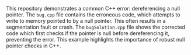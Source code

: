 This repository demonstrates a common C++ error: dereferencing a null pointer. The `bug.cpp` file contains the erroneous code, which attempts to write to memory pointed to by a null pointer.  This often results in a segmentation fault or crash. The `bugSolution.cpp` file shows the corrected code which first checks if the pointer is null before dereferencing it, preventing the error.  This example highlights the importance of robust null pointer checks in C++.
